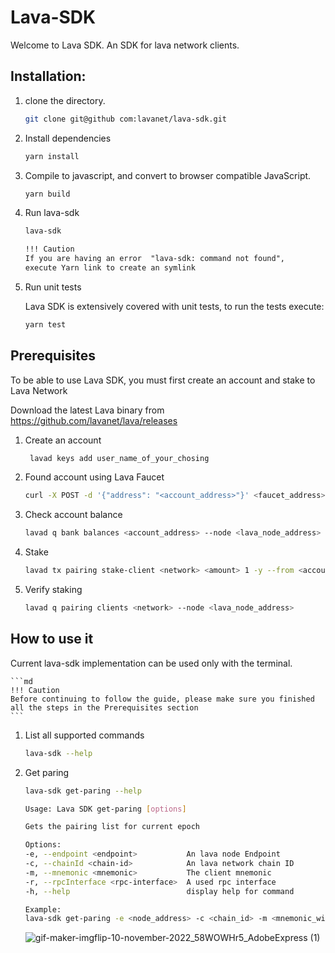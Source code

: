 # Lava-SDK
Welcome to Lava SDK. An SDK for lava network clients. 

## Installation: 

1. clone the directory. 
    
    ```bash
    git clone git@github com:lavanet/lava-sdk.git
    ```

2. Install dependencies
    
    ```bash
    yarn install
    ```

3. Compile to javascript, and convert to browser compatible JavaScript. 
    
    ```bash
    yarn build
    ```

5. Run lava-sdk

    ```bash
    lava-sdk
    ```
    ```md
    !!! Caution
    If you are having an error  "lava-sdk: command not found", 
    execute Yarn link to create an symlink 
    ```

6. Run unit tests

    Lava SDK is extensively covered with unit tests, to run the tests execute:
    ```bash
    yarn test
    ```

## Prerequisites
To be able to use Lava SDK, you must first create an account and stake to Lava Network

Download the latest Lava binary from https://github.com/lavanet/lava/releases

1. Create an account

   ```bash
    lavad keys add user_name_of_your_chosing
    ```
2. Found account using Lava Faucet

    ```bash
    curl -X POST -d '{"address": "<account_address>"}' <faucet_address>
    ```

4. Check account balance

    ```bash
    lavad q bank balances <account_address> --node <lava_node_address>
    ```

4. Stake

    ```bash
    lavad tx pairing stake-client <network> <amount> 1 -y --from <account_name> --gas "auto" --node <lava_node_address> --keyring-backend <keyring_backend_name>
    ```

5. Verify staking
   
    ```bash
    lavad q pairing clients <network> --node <lava_node_address>
    ```
    
## How to use it 
Current lava-sdk implementation can be used only with the terminal. 

    ```md
    !!! Caution
    Before continuing to follow the guide, please make sure you finished all the steps in the Prerequisites section
    ```

1. List all supported commands

    ```bash
    lava-sdk --help
    ```

1. Get paring

    ```bash
    lava-sdk get-paring --help
    ```
    ```bash
    Usage: Lava SDK get-paring [options]

    Gets the pairing list for current epoch

    Options:
    -e, --endpoint <endpoint>           An lava node Endpoint
    -c, --chainId <chain-id>            An lava network chain ID
    -m, --mnemonic <mnemonic>           The client mnemonic
    -r, --rpcInterface <rpc-interface>  A used rpc interface
    -h, --help                          display help for command
    ```

    ```bash
    Example:
    lava-sdk get-paring -e <node_address> -c <chain_id> -m <mnemonic_with_staked_account> -r <rpc_interface>
    ```

    ![gif-maker-imgflip-10-november-2022_58WOWHr5_AdobeExpress (1)](https://user-images.githubusercontent.com/42786413/201049338-918c1112-ab74-4258-bdfe-61cea82b80dc.gif)
